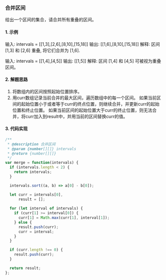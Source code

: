 ### 合并区间

给出一个区间的集合，请合并所有重叠的区间。

#### 1. 示例

输入: intervals = [[1,3],[2,6],[8,10],[15,18]]
输出: [[1,6],[8,10],[15,18]]
解释: 区间 [1,3] 和 [2,6] 重叠, 将它们合并为 [1,6].

输入: intervals = [[1,4],[4,5]]
输出: [[1,5]]
解释: 区间 [1,4] 和 [4,5] 可被视为重叠区间。

#### 2. 解题思路

  1. 将数组内的区间按照起始位置排序。
  2. 用curr数组记录当前合并的最大区间，遍历数组中的每一个区间。
     如果当前区间的起始位置小于或者等于curr的终点位置，则继续合并，并更新curr的起始位置和终止位置。
     如果当前区间的起始位置大于curr的终止位置，则无法合并，将curr加入到result中，并用当前的区间替换curr的值。

#### 3. 代码实现

```js
/**
 * @description 合并区间
 * @param {number[][]} intervals
 * @return {number[][]}
 */
var merge = function(intervals) {
  if (intervals.length < 2) {
    return intervals;
  }

  intervals.sort((a, b) => a[0] - b[0]);

  let curr = intervals[0],
      result = [];
  
  for (let interval of intervals) {
    if (curr[1] >= interval[0]) {
      curr[1] = Math.max(curr[1], interval[1]);
    } else {
      result.push(curr);
      curr = interval;
    }
  }

  if (curr.length !== 0) {
    result.push(curr);
  }

  return result;
};
```